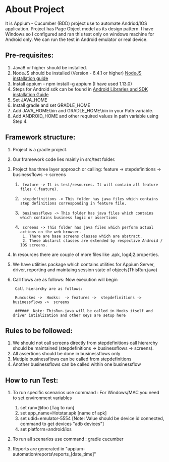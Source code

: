 
#  About Project

It is Appium - Cucumber (BDD) project use to automate Andriod/IOS application.
Project has Page Object model as its design pattern. I have Windows so I configured and ran this test only on windows machine for Android only.
We can run the test in Android emulator or real device.


## Pre-requisites:

1. Java8 or higher should be installed.
2. NodeJS should be installed (Version - 6.4.1 or higher) [NodeJS installation guide](https://www.guru99.com/download-install-node-js.html#1)
3. Install appium - npm install -g appium  (I have used 1.13.0)
4. Steps for Android sdk can be found in [Android Libraries and SDK installation Guide](https://www.toolsqa.com/mobile-automation/appium/appium-tutorial/)
5. Set JAVA_HOME
6. Install gradle and set GRADLE_HOME
7. Add JAVA_HOME\bin and GRADLE_HOME\bin in your Path variable.
8. Add ANDROID_HOME and other required values in path variable using Step 4.

## Framework structure:

1. Project is a gradle project.
2. Our framework code lies mainly in src/test folder.
3. Project has three layer approach or calling:
    feature -> stepdefinitions -> businessflows -> screens

    1.      feature -> It is test/resources. It will contain all feature files (.feature).
    2.      stepdefinitions -> This folder has java files which contains step definitions corresponding in feature file.
    3.      businessflows -> This folder has java files which contains which contains business logic or assertions
    4.      screens -> This folder has java files which perform actual actions on the web browser.
            1. There are base screens classes which are abstract.
            2. These abstarct classes are extended by respective Android / IOS screens.

4. In resources there are couple of more files like .apk, log4j2.properties.
5. We have utilities package which contains utilities for Appium Server, driver, reporting and maintaing session state of objects(ThisRun.java)
6. Call flows are as follows:
    Now execution will begin

        Call hierarchy are as follows:

        Runcuckes ->  Hooks:  -> features ->  stepdefinitions -> businessflows ->  screens

        ######  Note: ThisRun.java will be called in Hooks itself and driver intialization and other Keys are setup here

 ##  Rules to be followed:

 1. We should not call screens directly from stepdefinitions call hierarchy should be maintained (stepdefinitions -> businessflows -> screens).
 2. All assertions should be done in businessflows only
 3. Mutiple businessflows can be called from stepdefinitions
 4. Another businessflows can be called within one businessflow

 ##  How to run Test:

 1. To run specific scenarios use command :
    For Windows/MAC you need to set environment variables
    1. set run=@foo    [Tag to run]
    2. set app_name=Hotstar.apk  [name of apk]
    3. set udid=emulator-5554   [Note: Value should be device id connected, command to get devices "adb devices"]
    4. set platform=android/ios

 2. To run all scenarios use command : gradle cucumber
 3. Reports are generated in "appium-automation\reports\reports_[date_time]"

